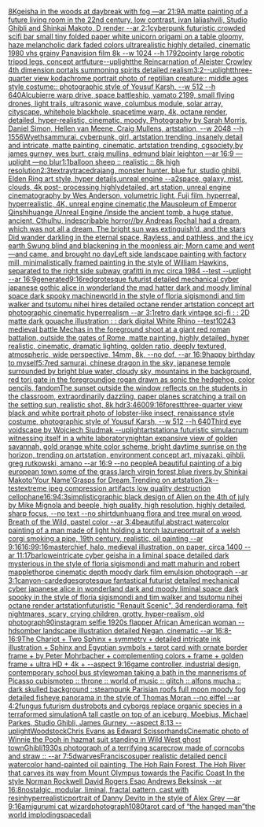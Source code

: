 [8K](https://www.ebank.nz/aiartgenerator?category=8K)[geisha in the woods at daybreak with fog —ar 21:9](https://www.ebank.nz/aiartgenerator?category=geisha%2520in%2520the%2520woods%2520at%2520daybreak%2520with%2520fog%2520%E2%80%94ar%252021%3A9)[A matte painting of a future living room in the 22nd century, low contrast, ivan laliashvili, Studio Ghibli and Shinkai Makoto, D render --ar 2:1](https://www.ebank.nz/aiartgenerator?category=A%2520matte%2520painting%2520of%2520a%2520future%2520living%2520room%2520in%2520the%252022nd%2520century%2C%2520low%2520contrast%2C%2520ivan%2520laliashvili%2C%2520Studio%2520Ghibli%2520and%2520Shinkai%2520Makoto%2C%2520D%2520render%2520--ar%25202%3A1)[cyberpunk futuristic crowded scifi bar small tiny folded paper white unicorn origami on a table gloomy, haze melancholic  dark faded colors ultrarealistic highly detailed, cinematic 1980 vhs grainy Panavision film 8k --w 1024 --h 1792](https://www.ebank.nz/aiartgenerator?category=cyberpunk%2520futuristic%2520crowded%2520scifi%2520bar%2520small%2520tiny%2520folded%2520paper%2520white%2520unicorn%2520origami%2520on%2520a%2520table%2520gloomy%2C%2520haze%2520melancholic%2520%2520dark%2520faded%2520colors%2520ultrarealistic%2520highly%2520detailed%2C%2520cinematic%25201980%2520vhs%2520grainy%2520Panavision%2520film%25208k%2520--w%25201024%2520--h%25201792)[pointy large robotic tripod legs, concept art](https://www.ebank.nz/aiartgenerator?category=pointy%2520large%2520robotic%2520tripod%2520legs%2C%2520concept%2520art)[future](https://www.ebank.nz/aiartgenerator?category=future)[--uplight](https://www.ebank.nz/aiartgenerator?category=--uplight)[the Reincarnation of Aleister Crowley 4th dimension portals summoning spirits detailed realism](https://www.ebank.nz/aiartgenerator?category=the%2520Reincarnation%2520of%2520Aleister%2520Crowley%25204th%2520dimension%2520portals%2520summoning%2520spirits%2520detailed%2520realism)[3:2](https://www.ebank.nz/aiartgenerator?category=3%3A2)[--uplight](https://www.ebank.nz/aiartgenerator?category=--uplight)[three-quarter view kodachrome portrait photo of reptilian creature:: middle ages style costume:: photographic style of Yousuf Karsh, --w 512 --h 640](https://www.ebank.nz/aiartgenerator?category=three-quarter%2520view%2520kodachrome%2520portrait%2520photo%2520of%2520reptilian%2520creature%3A%3A%2520middle%2520ages%2520style%2520costume%3A%3A%2520photographic%2520style%2520of%2520Yousuf%2520Karsh%2C%2520--w%2520512%2520--h%2520640)[Alcubierre warp drive, space battleship, yamato 2199, small flying drones, light trails, ultrasonic wave, columbus module, solar array, cityscape, whitehole blackhole, spacetime warp, 4k, octane render, detailed, hyper-realistic, cinematic, moody, Photography by Sarah Morris, Daniel Simon, Hellen van Meene, Craig Mullens, artstation, --w 2048 --h 1556](https://www.ebank.nz/aiartgenerator?category=Alcubierre%2520warp%2520drive%2C%2520space%2520battleship%2C%2520yamato%25202199%2C%2520small%2520flying%2520drones%2C%2520light%2520trails%2C%2520ultrasonic%2520wave%2C%2520columbus%2520module%2C%2520solar%2520array%2C%2520cityscape%2C%2520whitehole%2520blackhole%2C%2520spacetime%2520warp%2C%25204k%2C%2520octane%2520render%2C%2520detailed%2C%2520hyper-realistic%2C%2520cinematic%2C%2520moody%2C%2520Photography%2520by%2520Sarah%2520Morris%2C%2520Daniel%2520Simon%2C%2520Hellen%2520van%2520Meene%2C%2520Craig%2520Mullens%2C%2520artstation%2C%2520--w%25202048%2520--h%25201556)[Wyeth](https://www.ebank.nz/aiartgenerator?category=Wyeth)[sammurai, cyberpunk, girl, artstation trending, insanely detail and intricate, matte painting, cinematic, artstation trending, cgsociety,by james gurney, wes burt, craig mullins, edmund blair leighton —ar 16:9 —uplight —no blur](https://www.ebank.nz/aiartgenerator?category=sammurai%2C%2520cyberpunk%2C%2520girl%2C%2520artstation%2520trending%2C%2520insanely%2520detail%2520and%2520intricate%2C%2520matte%2520painting%2C%2520cinematic%2C%2520artstation%2520trending%2C%2520cgsociety%2Cby%2520james%2520gurney%2C%2520wes%2520burt%2C%2520craig%2520mullins%2C%2520edmund%2520blair%2520leighton%2520%E2%80%94ar%252016%3A9%2520%E2%80%94uplight%2520%E2%80%94no%2520blur)[1:1](https://www.ebank.nz/aiartgenerator?category=1%3A1)[balloon sheep :: realistic :: 8k high resolution](https://www.ebank.nz/aiartgenerator?category=balloon%2520sheep%2520%3A%3A%2520realistic%2520%3A%3A%25208k%2520high%2520resolution)[2:3](https://www.ebank.nz/aiartgenerator?category=2%3A3)[text](https://www.ebank.nz/aiartgenerator?category=text)[raytraced](https://www.ebank.nz/aiartgenerator?category=raytraced)[rajang, monster hunter, blue fur, studio ghibli, Elden Ring art style, hyper details,unreal engine --a2](https://www.ebank.nz/aiartgenerator?category=rajang%2C%2520monster%2520hunter%2C%2520blue%2520fur%2C%2520studio%2520ghibli%2C%2520Elden%2520Ring%2520art%2520style%2C%2520hyper%2520details%2Cunreal%2520engine%2520--a2)[space, galaxy, mist, clouds, 4k post- processing highlydetailed, art station, unreal engine cinematography by Wes Anderson, volumetric light, Fuji film, hyperreal, hyperrealistic, 4K, unreal engine cinematic,](https://www.ebank.nz/aiartgenerator?category=space%2C%2520galaxy%2C%2520mist%2C%2520clouds%2C%25204k%2520post-%2520processing%2520highlydetailed%2C%2520art%2520station%2C%2520unreal%2520engine%2520cinematography%2520by%2520Wes%2520Anderson%2C%2520volumetric%2520light%2C%2520Fuji%2520film%2C%2520hyperreal%2C%2520hyperrealistic%2C%25204K%2C%2520unreal%2520engine%2520cinematic%2C)[the Mausoleum of Emperor Qinshihuange /Unreal Engine /Inside the ancient tomb, a huge statue, ancient, Cthulhu, indescribable horror//by Andreas Rocha](https://www.ebank.nz/aiartgenerator?category=the%2520Mausoleum%2520of%2520Emperor%2520Qinshihuange%2520/Unreal%2520Engine%2520/Inside%2520the%2520ancient%2520tomb%2C%2520a%2520huge%2520statue%2C%2520ancient%2C%2520Cthulhu%2C%2520indescribable%2520horror//by%2520Andreas%2520Rocha)[I had a dream, which was not all a dream. The bright sun was extinguish’d, and the stars Did wander darkling in the eternal space, Rayless, and pathless, and the icy earth Swung blind and blackening in the moonless air; Morn came and went—and came, and brought no day](https://www.ebank.nz/aiartgenerator?category=I%2520had%2520a%2520dream%2C%2520which%2520was%2520not%2520all%2520a%2520dream.%2520The%2520bright%2520sun%2520was%2520extinguish%E2%80%99d%2C%2520and%2520the%2520stars%2520Did%2520wander%2520darkling%2520in%2520the%2520eternal%2520space%2C%2520Rayless%2C%2520and%2520pathless%2C%2520and%2520the%2520icy%2520earth%2520Swung%2520blind%2520and%2520blackening%2520in%2520the%2520moonless%2520air%3B%2520Morn%2520came%2520and%2520went%E2%80%94and%2520came%2C%2520and%2520brought%2520no%2520day)[Left side landscape painting with factory mill, minimalistically framed painting in the style of William Hawkins, separated to the right side subway grafitti in nyc circa 1984 --test --uplight --ar 16:9](https://www.ebank.nz/aiartgenerator?category=Left%2520side%2520landscape%2520painting%2520with%2520factory%2520mill%2C%2520minimalistically%2520framed%2520painting%2520in%2520the%2520style%2520of%2520William%2520Hawkins%2C%2520separated%2520to%2520the%2520right%2520side%2520subway%2520grafitti%2520in%2520nyc%2520circa%25201984%2520--test%2520--uplight%2520--ar%252016%3A9)[generated](https://www.ebank.nz/aiartgenerator?category=generated)[9:16](https://www.ebank.nz/aiartgenerator?category=9%3A16)[red](https://www.ebank.nz/aiartgenerator?category=red)[grotesque futurist detailed mechanical cyber japanese gothic alice in wonderland the mad hatter dark and moody liminal space dark spooky machineworld in the style of floria sigismondi and tim walker and tsutomu nihei hires detailed octane render artstation concept art photographic cinematic hyperrealism --ar 3:1](https://www.ebank.nz/aiartgenerator?category=grotesque%2520futurist%2520detailed%2520mechanical%2520cyber%2520japanese%2520gothic%2520alice%2520in%2520wonderland%2520the%2520mad%2520hatter%2520dark%2520and%2520moody%2520liminal%2520space%2520dark%2520spooky%2520machineworld%2520in%2520the%2520style%2520of%2520floria%2520sigismondi%2520and%2520tim%2520walker%2520and%2520tsutomu%2520nihei%2520hires%2520detailed%2520octane%2520render%2520artstation%2520concept%2520art%2520photographic%2520cinematic%2520hyperrealism%2520--ar%25203%3A1)[retro dark vintage sci-fi : : 2D matte dark gouache illustration : : dark digital White Rhino --test](https://www.ebank.nz/aiartgenerator?category=retro%2520dark%2520vintage%2520sci-fi%2520%3A%2520%3A%25202D%2520matte%2520dark%2520gouache%2520illustration%2520%3A%2520%3A%2520dark%2520digital%2520White%2520Rhino%2520--test)[1024](https://www.ebank.nz/aiartgenerator?category=1024)[3 medieval battle Mechas in the foreground shoot at a giant red roman battalion, outside the gates of Rome, matte painting, highly detailed, hyper realistic, cinematic, dramatic lighting, golden ratio, deeply textured, atmospheric, wide perspective, 14mm, 8k, --no dof, --ar 16:9](https://www.ebank.nz/aiartgenerator?category=3%2520medieval%2520battle%2520Mechas%2520in%2520the%2520foreground%2520shoot%2520at%2520a%2520giant%2520red%2520roman%2520battalion%2C%2520outside%2520the%2520gates%2520of%2520Rome%2C%2520matte%2520painting%2C%2520highly%2520detailed%2C%2520hyper%2520realistic%2C%2520cinematic%2C%2520dramatic%2520lighting%2C%2520golden%2520ratio%2C%2520deeply%2520textured%2C%2520atmospheric%2C%2520wide%2520perspective%2C%252014mm%2C%25208k%2C%2520--no%2520dof%2C%2520--ar%252016%3A9)[happy birthday to myself](https://www.ebank.nz/aiartgenerator?category=happy%2520birthday%2520to%2520myself)[5:7](https://www.ebank.nz/aiartgenerator?category=5%3A7)[red samurai, chinese dragon in the sky, japanese temple surrounded by bright blue water, cloudy sky, mountains in the background, red tori gate in the foreground](https://www.ebank.nz/aiartgenerator?category=red%2520samurai%2C%2520chinese%2520dragon%2520in%2520the%2520sky%2C%2520japanese%2520temple%2520surrounded%2520by%2520bright%2520blue%2520water%2C%2520cloudy%2520sky%2C%2520mountains%2520in%2520the%2520background%2C%2520red%2520tori%2520gate%2520in%2520the%2520foreground)[joe rogan drawn as sonic the hedgehog, color pencils, fandom](https://www.ebank.nz/aiartgenerator?category=joe%2520rogan%2520drawn%2520as%2520sonic%2520the%2520hedgehog%2C%2520color%2520pencils%2C%2520fandom)[The sunset outside the window reflects on the students in the classroom, extraordinarily dazzling, paper planes scratching a trail on the setting sun, realistic shot, 8k hdr](https://www.ebank.nz/aiartgenerator?category=The%2520sunset%2520outside%2520the%2520window%2520reflects%2520on%2520the%2520students%2520in%2520the%2520classroom%2C%2520extraordinarily%2520dazzling%2C%2520paper%2520planes%2520scratching%2520a%2520trail%2520on%2520the%2520setting%2520sun%2C%2520realistic%2520shot%2C%25208k%2520hdr)[3:4](https://www.ebank.nz/aiartgenerator?category=3%3A4)[600](https://www.ebank.nz/aiartgenerator?category=600)[9:16](https://www.ebank.nz/aiartgenerator?category=9%3A16)[forest](https://www.ebank.nz/aiartgenerator?category=forest)[three-quarter view black and white portrait photo of lobster-like insect, renaissance style costume, photographic style of Yousuf Karsh, --w 512 --h 640](https://www.ebank.nz/aiartgenerator?category=three-quarter%2520view%2520black%2520and%2520white%2520portrait%2520photo%2520of%2520lobster-like%2520insect%2C%2520renaissance%2520style%2520costume%2C%2520photographic%2520style%2520of%2520Yousuf%2520Karsh%2C%2520--w%2520512%2520--h%2520640)[Third eye voidscape by Wojciech Siudmak --uplight](https://www.ebank.nz/aiartgenerator?category=Third%2520eye%2520voidscape%2520by%2520Wojciech%2520Siudmak%2520--uplight)[artstation](https://www.ebank.nz/aiartgenerator?category=artstation)[a futuristic simulacrum witnessing itself in a white laboratory](https://www.ebank.nz/aiartgenerator?category=a%2520futuristic%2520simulacrum%2520witnessing%2520itself%2520in%2520a%2520white%2520laboratory)[night](https://www.ebank.nz/aiartgenerator?category=night)[an expansive view of golden savannah, gold orange white color scheme, bright daytime sunrise on the horizon, trending on artstation, environment concept art, miyazaki, gihbli, greg rutkowski, amano --ar 16:9 --no people](https://www.ebank.nz/aiartgenerator?category=an%2520expansive%2520view%2520of%2520golden%2520savannah%2C%2520gold%2520orange%2520white%2520color%2520scheme%2C%2520bright%2520daytime%2520sunrise%2520on%2520the%2520horizon%2C%2520trending%2520on%2520artstation%2C%2520environment%2520concept%2520art%2C%2520miyazaki%2C%2520gihbli%2C%2520greg%2520rutkowski%2C%2520amano%2520--ar%252016%3A9%2520--no%2520people)[A beautiful painting of a big european town,some of the grass,larch virgin forest,blue rivers,by Shinkai Makoto'Your Name'Grasps for Dream,Trending on artstation,2k](https://www.ebank.nz/aiartgenerator?category=A%2520beautiful%2520painting%2520of%2520a%2520big%2520european%2520town%2Csome%2520of%2520the%2520grass%2Clarch%2520virgin%2520forest%2Cblue%2520rivers%2Cby%2520Shinkai%2520Makoto%27Your%2520Name%27Grasps%2520for%2520Dream%2CTrending%2520on%2520artstation%2C2k)[--test](https://www.ebank.nz/aiartgenerator?category=--test)[extreme jpeg compression artifacts low quality destruction cellophane](https://www.ebank.nz/aiartgenerator?category=extreme%2520jpeg%2520compression%2520artifacts%2520low%2520quality%2520destruction%2520cellophane)[16:9](https://www.ebank.nz/aiartgenerator?category=16%3A9)[4:3](https://www.ebank.nz/aiartgenerator?category=4%3A3)[simplistic](https://www.ebank.nz/aiartgenerator?category=simplistic)[graphic black design of Alien on the 4th of july by Mike Mignola and beeple, high quality, high resolution, highly detailed, sharp focus, --no text --no shirt](https://www.ebank.nz/aiartgenerator?category=graphic%2520black%2520design%2520of%2520Alien%2520on%2520the%25204th%2520of%2520july%2520by%2520Mike%2520Mignola%2520and%2520beeple%2C%2520high%2520quality%2C%2520high%2520resolution%2C%2520highly%2520detailed%2C%2520sharp%2520focus%2C%2520--no%2520text%2520--no%2520shirt)[dunhuang flora and tree mural on wood, Breath of the Wild, pastel color --ar 3:4](https://www.ebank.nz/aiartgenerator?category=dunhuang%2520flora%2520and%2520tree%2520mural%2520on%2520wood%2C%2520Breath%2520of%2520the%2520Wild%2C%2520pastel%2520color%2520--ar%25203%3A4)[beautiful abstract watercolor painting of a man made of light holding a torch lazure](https://www.ebank.nz/aiartgenerator?category=beautiful%2520abstract%2520watercolor%2520painting%2520of%2520a%2520man%2520made%2520of%2520light%2520holding%2520a%2520torch%2520lazure)[portrait of a welsh corgi smoking a pipe, 19th century, realistic, oil painting --ar 9:16](https://www.ebank.nz/aiartgenerator?category=portrait%2520of%2520a%2520welsh%2520corgi%2520smoking%2520a%2520pipe%2C%252019th%2520century%2C%2520realistic%2C%2520oil%2520painting%2520--ar%25209%3A16)[16:9](https://www.ebank.nz/aiartgenerator?category=16%3A9)[9:16](https://www.ebank.nz/aiartgenerator?category=9%3A16)[masterchief, halo, medieval illustration, on paper, circa 1400 --ar 11:17](https://www.ebank.nz/aiartgenerator?category=masterchief%2C%2520halo%2C%2520medieval%2520illustration%2C%2520on%2520paper%2C%2520circa%25201400%2520--ar%252011%3A17)[barlowe](https://www.ebank.nz/aiartgenerator?category=barlowe)[intricate cyber geisha in a liminal space detailed dark mysterious in the style of floria sigismondi and matt mahurin and robert mapplethorpe cinematic depth moody dark film emulsion photograph --ar 3:1](https://www.ebank.nz/aiartgenerator?category=intricate%2520cyber%2520geisha%2520in%2520a%2520liminal%2520space%2520detailed%2520dark%2520mysterious%2520in%2520the%2520style%2520of%2520floria%2520sigismondi%2520and%2520matt%2520mahurin%2520and%2520robert%2520mapplethorpe%2520cinematic%2520depth%2520moody%2520dark%2520film%2520emulsion%2520photograph%2520--ar%25203%3A1)[canyon](https://www.ebank.nz/aiartgenerator?category=canyon)[-](https://www.ebank.nz/aiartgenerator?category=-)[card](https://www.ebank.nz/aiartgenerator?category=card)[edges](https://www.ebank.nz/aiartgenerator?category=edges)[grotesque fantastical futurist detailed mechanical cyber japanese alice in wonderland dark and moody liminal space dark spooky in the style of floria sigismondi and tim walker and tsutomu nihei octane render artstation](https://www.ebank.nz/aiartgenerator?category=grotesque%2520fantastical%2520futurist%2520detailed%2520mechanical%2520cyber%2520japanese%2520alice%2520in%2520wonderland%2520dark%2520and%2520moody%2520liminal%2520space%2520dark%2520spooky%2520in%2520the%2520style%2520of%2520floria%2520sigismondi%2520and%2520tim%2520walker%2520and%2520tsutomu%2520nihei%2520octane%2520render%2520artstation)[futuristic "Renault Scenic", 3d render](https://www.ebank.nz/aiartgenerator?category=futuristic%2520%22Renault%2520Scenic%22%2C%25203d%2520render)[diorama, felt nightmares, scary, crying children, grotty, hyper-realism, old photograph](https://www.ebank.nz/aiartgenerator?category=diorama%2C%2520felt%2520nightmares%2C%2520scary%2C%2520crying%2520children%2C%2520grotty%2C%2520hyper-realism%2C%2520old%2520photograph)[90](https://www.ebank.nz/aiartgenerator?category=90)[instagram selfie 1920s flapper African American woman --hd](https://www.ebank.nz/aiartgenerator?category=instagram%2520selfie%25201920s%2520flapper%2520African%2520American%2520woman%2520--hd)[somber landscape illustration detailed Negan, cinematic --ar 16:8](https://www.ebank.nz/aiartgenerator?category=somber%2520landscape%2520illustration%2520detailed%2520Negan%2C%2520cinematic%2520--ar%252016%3A8)[](https://www.ebank.nz/aiartgenerator?category=)[-](https://www.ebank.nz/aiartgenerator?category=-)[16:9](https://www.ebank.nz/aiartgenerator?category=16%3A9)[The Chariot + Two Sphinx + symmetry + detailed intricate ink illustration + Sphinx and Egyptian symbols  + tarot card with ornate border frame + by Peter Mohrbacher + complementing colors + frame + golden frame + ultra HD + 4k + --aspect 9:16](https://www.ebank.nz/aiartgenerator?category=The%2520Chariot%2520%2B%2520Two%2520Sphinx%2520%2B%2520symmetry%2520%2B%2520detailed%2520intricate%2520ink%2520illustration%2520%2B%2520Sphinx%2520and%2520Egyptian%2520symbols%2520%2520%2B%2520tarot%2520card%2520with%2520ornate%2520border%2520frame%2520%2B%2520by%2520Peter%2520Mohrbacher%2520%2B%2520complementing%2520colors%2520%2B%2520frame%2520%2B%2520golden%2520frame%2520%2B%2520ultra%2520HD%2520%2B%25204k%2520%2B%2520--aspect%25209%3A16)[game controller, industrial design, contemporary school bus style](https://www.ebank.nz/aiartgenerator?category=game%2520controller%2C%2520industrial%2520design%2C%2520contemporary%2520school%2520bus%2520style)[woman taking a bath in the mannerisms of Picasso cubism](https://www.ebank.nz/aiartgenerator?category=woman%2520taking%2520a%2520bath%2520in%2520the%2520mannerisms%2520of%2520Picasso%2520cubism)[otep :: throne :: world of music :: glitch :: alfons mucha :: dark skulled background ::](https://www.ebank.nz/aiartgenerator?category=otep%2520%3A%3A%2520throne%2520%3A%3A%2520world%2520of%2520music%2520%3A%3A%2520glitch%2520%3A%3A%2520alfons%2520mucha%2520%3A%3A%2520dark%2520skulled%2520background%2520%3A%3A)[steampunk Parisian roofs full moon moody fog detailed fisheye panorama in the style of Thomas Moran --no eiffel --ar 4:2](https://www.ebank.nz/aiartgenerator?category=steampunk%2520Parisian%2520roofs%2520full%2520moon%2520moody%2520fog%2520detailed%2520fisheye%2520panorama%2520in%2520the%2520style%2520of%2520Thomas%2520Moran%2520--no%2520eiffel%2520--ar%25204%3A2)[fungus futurism dust](https://www.ebank.nz/aiartgenerator?category=fungus%2520futurism%2520dust)[robots and cyborgs replace organic species in a terraformed simulation](https://www.ebank.nz/aiartgenerator?category=robots%2520and%2520cyborgs%2520replace%2520organic%2520species%2520in%2520a%2520terraformed%2520simulation)[A tall castle on top of an iceburg, Moebius, Michael Parkes, Studio Ghibli, James Gurney, --aspect 8:13 --uplight](https://www.ebank.nz/aiartgenerator?category=A%2520tall%2520castle%2520on%2520top%2520of%2520an%2520iceburg%2C%2520Moebius%2C%2520Michael%2520Parkes%2C%2520Studio%2520Ghibli%2C%2520James%2520Gurney%2C%2520--aspect%25208%3A13%2520--uplight)[Woodstock](https://www.ebank.nz/aiartgenerator?category=Woodstock)[Chris Evans as Edward Scissorhands](https://www.ebank.nz/aiartgenerator?category=Chris%2520Evans%2520as%2520Edward%2520Scissorhands)[Cinematic photo of Winnie the Pooh in hazmat suit standing in Wild West ghost town](https://www.ebank.nz/aiartgenerator?category=Cinematic%2520photo%2520of%2520Winnie%2520the%2520Pooh%2520in%2520hazmat%2520suit%2520standing%2520in%2520Wild%2520West%2520ghost%2520town)[Ghibli](https://www.ebank.nz/aiartgenerator?category=Ghibli)[1930s photograph of a terrifying scarecrow made of corncobs and straw :: --ar 7:5](https://www.ebank.nz/aiartgenerator?category=1930s%2520photograph%2520of%2520a%2520terrifying%2520scarecrow%2520made%2520of%2520corncobs%2520and%2520straw%2520%3A%3A%2520--ar%25207%3A5)[dwarves](https://www.ebank.nz/aiartgenerator?category=dwarves)[Francisco](https://www.ebank.nz/aiartgenerator?category=Francisco)[super realistic detailed pencil watercolor hand-painted oil painting, The Hoh Rain Forest, The Hoh River that carves its way from Mount Olympus towards the Pacific Coast In the style Norman Rockwell David Rogers Esao Andrews Beksinsk  --ar 16:8](https://www.ebank.nz/aiartgenerator?category=super%2520realistic%2520detailed%2520pencil%2520watercolor%2520hand-painted%2520oil%2520painting%2C%2520The%2520Hoh%2520Rain%2520Forest%2C%2520The%2520Hoh%2520River%2520that%2520carves%2520its%2520way%2520from%2520Mount%2520Olympus%2520towards%2520the%2520Pacific%2520Coast%2520In%2520the%2520style%2520Norman%2520Rockwell%2520David%2520Rogers%2520Esao%2520Andrews%2520Beksinsk%2520%2520--ar%252016%3A8)[nostalgic, modular, liminal, fractal pattern, cast with resin](https://www.ebank.nz/aiartgenerator?category=nostalgic%2C%2520modular%2C%2520liminal%2C%2520fractal%2520pattern%2C%2520cast%2520with%2520resin)[hyperrealistic](https://www.ebank.nz/aiartgenerator?category=hyperrealistic)[portrait of Danny Devito in the style of Alex Grey —ar 9:16](https://www.ebank.nz/aiartgenerator?category=portrait%2520of%2520Danny%2520Devito%2520in%2520the%2520style%2520of%2520Alex%2520Grey%2520%E2%80%94ar%25209%3A16)[amigurumi cat wizard](https://www.ebank.nz/aiartgenerator?category=amigurumi%2520cat%2520wizard)[photograph](https://www.ebank.nz/aiartgenerator?category=photograph)[1080](https://www.ebank.nz/aiartgenerator?category=1080)[tarot card of “the hanged man”](https://www.ebank.nz/aiartgenerator?category=tarot%2520card%2520of%2520%E2%80%9Cthe%2520hanged%2520man%E2%80%9D)[the world imploding](https://www.ebank.nz/aiartgenerator?category=the%2520world%2520imploding)[space](https://www.ebank.nz/aiartgenerator?category=space)[dali](https://www.ebank.nz/aiartgenerator?category=dali)